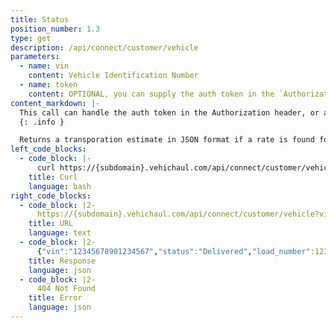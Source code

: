 ```yaml
---
title: Status
position_number: 1.3
type: get
description: /api/connect/customer/vehicle
parameters:
  - name: vin
    content: Vehicle Identification Number
  - name: token
    content: OPTIONAL, you can supply the auth token in the `Authorization` header, or as a url param
content_markdown: |-
  This call can handle the auth token in the Authorization header, or as a url param.
  {: .info }

  Returns a transporation estimate in JSON format if a rate is found for the zipcode lane provided.
left_code_blocks:
  - code_block: |-
      curl https://{subdomain}.vehichaul.com/api/connect/customer/vehicle?vin=12345678901234567
    title: Curl
    language: bash
right_code_blocks:
  - code_block: |2-
      https://{subdomain}.vehichaul.com/api/connect/customer/vehicle?vin=12345678901234567
    title: URL
    language: text
  - code_block: |2-
      {"vin":"12345678901234567","status":"Delivered","load_number":12345667,"assigned_date":"2022-04-22T07:37:03.000-05:00","pickup_eta":"2022-04-22T05:59:00.000-05:00","delivery_eta":"2022-04-22T10:45:00.000-05:00","picked_up_at":"2022-04-22T07:59:00.000-05:00","delivered_at":"2022-04-22T10:59:00.000-05:00"}
    title: Response
    language: json
  - code_block: |2-
      404 Not Found
    title: Error
    language: json
---
```

